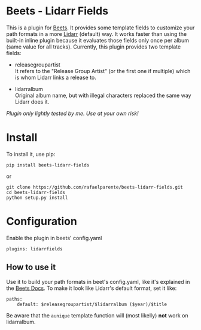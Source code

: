 **Beets - Lidarr Fields**
=========================

This is a plugin for [Beets](https://github.com/beetbox/beets).
It provides some template fields to customize your path formats in
a more [Lidarr](https://github.com/lidarr/Lidarr) (default) way.
It works faster than using the built-in inline plugin because it
evaluates those fields only once per album (same value for all tracks).
Currently, this plugin provides two template fields:

* releasegroupartist  
  It refers to the "Release Group Artist" (or the first one if multiple)
  which is whom Lidarr links a release to.

* lidarralbum  
  Original album name, but with illegal characters replaced
  the same way Lidarr does it.

*Plugin only lightly tested by me. Use at your own risk!*


**Install**
===========

To install it, use pip:

    pip install beets-lidarr-fields

or

    git clone https://github.com/rafaelparente/beets-lidarr-fields.git
    cd beets-lidarr-fields
    python setup.py install


**Configuration**
=================

Enable the plugin in beets' config.yaml

    plugins: lidarrfields

How to use it
-------------

Use it to build your path formats in beet's config.yaml,
like it's explained in the [Beets Docs](https://beets.readthedocs.io/en/stable/reference/pathformat.html).
To make it look like Lidarr's default format, set it like:

    paths:
        default: $releasegroupartist/$lidarralbum ($year)/$title

Be aware that the ``aunique`` template function will
(most likelly) **not** work on lidarralbum.